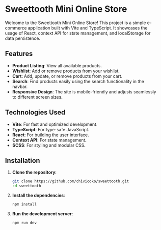 # Sweettooth Mini Online Store

Welcome to the Sweettooth Mini Online Store! This project is a simple e-commerce application built with Vite and TypeScript. It showcases the usage of React, context API for state management, and localStorage for data persistence.

## Features

- **Product Listing**: View all available products.
- **Wishlist**: Add or remove products from your wishlist.
- **Cart**: Add, update, or remove products from your cart.
- **Search**: Find products easily using the search functionality in the navbar.
- **Responsive Design**: The site is mobile-friendly and adjusts seamlessly to different screen sizes.

## Technologies Used

- **Vite**: For fast and optimized development.
- **TypeScript**: For type-safe JavaScript.
- **React**: For building the user interface.
- **Context API**: For state management.
- **SCSS**: For styling and modular CSS.

## Installation

1. **Clone the repository**:
   ```bash
   git clone https://github.com/chivicoko/sweettooth.git
   cd sweettooth

2. **Install the dependencies**:
    ```bash
    npm install

3. **Run the development server**:
    ```
    npm run dev
